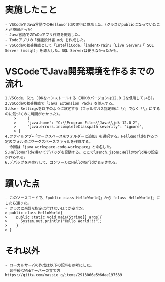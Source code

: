  # 実施したこと
    - VSCodeでJava言語でのHelloworldの実行に成功した。（クラスがpublicになっていたことが原因だった）
    - Java言語でのToDoアプリ作成を開始した。
    - Todoアプリの「機能設計書.md」を作成した。
    - VSCodeの拡張機能として「IntelliCode」「indent-rain」「Live Server」「 SQL Server (mssql)」を導入した。SQL Serverは要らなかったかも。
    


 # VSCodeでJava開発環境を作るまでの流れ
    1.VSCode、Git、JDKをインストールする（JDKのバージョンは12.0.2を使用している）。
    2.VSCodeの拡張機能で「Java Extension Pack」を導入する。
    3.User Settingsを以下のように設定する（フォルダパス指定時に「/」でなく「\」にするのに気づくのに時間がかかった）。
        >     {
        >     "java.home": "C:\\Program Files\\Java\\jdk-12.0.2",
        >     "java.errors.incompleteClasspath.severity": "ignore",
        > }
    4.ファイルタブ→「ワークスペースをフォルダーに追加」を選択する。HelloWorldを作る予定のフォルダにワークスペースファイルを作成する。
      今回は「java_workspace.code-workspace」と命名した。
    5.HelloWorldを書いてデバッグを起動する。ここでlaunch.jsonにHelloWorld用の設定が作られる。
    6.デバッグを再実行して、コンソールにHelloWorldが表示される。

 # 躓いた点
    - このソースコードで、「public class HelloWorld{」から「class HelloWorld{」にしたら通った。
    - クラスに余計な指定は付けないほうが安全だ。
    > public class HelloWorld{
    >    public static void main(String[] args){
    >      System.out.println("Hello World!!!");
    >    }
    > }

 # それ以外
    - ローカルサーバの作成は以下の記事を参考にした。
      お手軽なWebサーバーの立て方 https://qiita.com/massie_g/items/2913066e596dae197539



